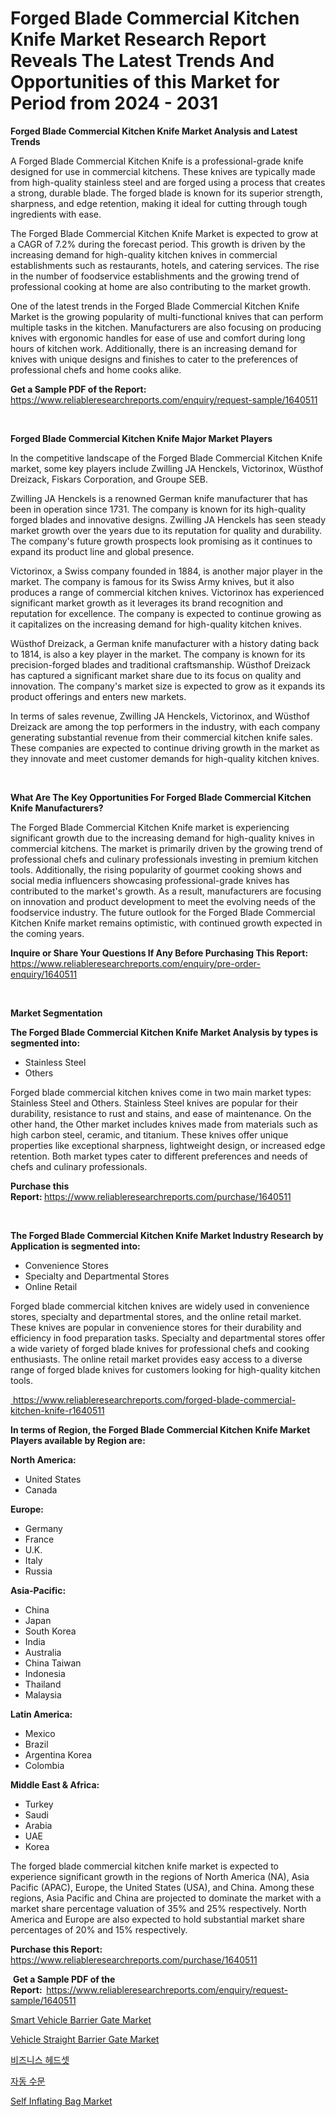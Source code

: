 <p><h1>Forged Blade Commercial Kitchen Knife Market Research Report Reveals The Latest Trends And Opportunities of this Market for Period from 2024 - 2031</h1></p><p><strong>Forged Blade Commercial Kitchen Knife Market Analysis and Latest Trends</strong></p>
<p><p>A Forged Blade Commercial Kitchen Knife is a professional-grade knife designed for use in commercial kitchens. These knives are typically made from high-quality stainless steel and are forged using a process that creates a strong, durable blade. The forged blade is known for its superior strength, sharpness, and edge retention, making it ideal for cutting through tough ingredients with ease.</p><p>The Forged Blade Commercial Kitchen Knife Market is expected to grow at a CAGR of 7.2% during the forecast period. This growth is driven by the increasing demand for high-quality kitchen knives in commercial establishments such as restaurants, hotels, and catering services. The rise in the number of foodservice establishments and the growing trend of professional cooking at home are also contributing to the market growth.</p><p>One of the latest trends in the Forged Blade Commercial Kitchen Knife Market is the growing popularity of multi-functional knives that can perform multiple tasks in the kitchen. Manufacturers are also focusing on producing knives with ergonomic handles for ease of use and comfort during long hours of kitchen work. Additionally, there is an increasing demand for knives with unique designs and finishes to cater to the preferences of professional chefs and home cooks alike.</p></p>
<p><strong>Get a Sample PDF of the Report:&nbsp;</strong> <a href="https://www.reliableresearchreports.com/enquiry/request-sample/1640511">https://www.reliableresearchreports.com/enquiry/request-sample/1640511</a></p>
<p>&nbsp;</p>
<p><strong>Forged Blade Commercial Kitchen Knife Major Market Players</strong></p>
<p><p>In the competitive landscape of the Forged Blade Commercial Kitchen Knife market, some key players include Zwilling JA Henckels, Victorinox, Wüsthof Dreizack, Fiskars Corporation, and Groupe SEB. </p><p>Zwilling JA Henckels is a renowned German knife manufacturer that has been in operation since 1731. The company is known for its high-quality forged blades and innovative designs. Zwilling JA Henckels has seen steady market growth over the years due to its reputation for quality and durability. The company's future growth prospects look promising as it continues to expand its product line and global presence.</p><p>Victorinox, a Swiss company founded in 1884, is another major player in the market. The company is famous for its Swiss Army knives, but it also produces a range of commercial kitchen knives. Victorinox has experienced significant market growth as it leverages its brand recognition and reputation for excellence. The company is expected to continue growing as it capitalizes on the increasing demand for high-quality kitchen knives.</p><p>Wüsthof Dreizack, a German knife manufacturer with a history dating back to 1814, is also a key player in the market. The company is known for its precision-forged blades and traditional craftsmanship. Wüsthof Dreizack has captured a significant market share due to its focus on quality and innovation. The company's market size is expected to grow as it expands its product offerings and enters new markets.</p><p>In terms of sales revenue, Zwilling JA Henckels, Victorinox, and Wüsthof Dreizack are among the top performers in the industry, with each company generating substantial revenue from their commercial kitchen knife sales. These companies are expected to continue driving growth in the market as they innovate and meet customer demands for high-quality kitchen knives.</p></p>
<p>&nbsp;</p>
<p><strong>What Are The Key Opportunities For Forged Blade Commercial Kitchen Knife Manufacturers?</strong></p>
<p><p>The Forged Blade Commercial Kitchen Knife market is experiencing significant growth due to the increasing demand for high-quality knives in commercial kitchens. The market is primarily driven by the growing trend of professional chefs and culinary professionals investing in premium kitchen tools. Additionally, the rising popularity of gourmet cooking shows and social media influencers showcasing professional-grade knives has contributed to the market's growth. As a result, manufacturers are focusing on innovation and product development to meet the evolving needs of the foodservice industry. The future outlook for the Forged Blade Commercial Kitchen Knife market remains optimistic, with continued growth expected in the coming years.</p></p>
<p><strong>Inquire or Share Your Questions If Any Before Purchasing This Report:</strong> <a href="https://www.reliableresearchreports.com/enquiry/pre-order-enquiry/1640511">https://www.reliableresearchreports.com/enquiry/pre-order-enquiry/1640511</a></p>
<p>&nbsp;</p>
<p><strong>Market Segmentation</strong></p>
<p><strong>The Forged Blade Commercial Kitchen Knife Market Analysis by types is segmented into:</strong></p>
<p><ul><li>Stainless Steel</li><li>Others</li></ul></p>
<p><p>Forged blade commercial kitchen knives come in two main market types: Stainless Steel and Others. Stainless Steel knives are popular for their durability, resistance to rust and stains, and ease of maintenance. On the other hand, the Other market includes knives made from materials such as high carbon steel, ceramic, and titanium. These knives offer unique properties like exceptional sharpness, lightweight design, or increased edge retention. Both market types cater to different preferences and needs of chefs and culinary professionals.</p></p>
<p><strong>Purchase this Report:&nbsp;</strong><a href="https://www.reliableresearchreports.com/purchase/1640511">https://www.reliableresearchreports.com/purchase/1640511</a></p>
<p>&nbsp;</p>
<p><strong>The Forged Blade Commercial Kitchen Knife Market Industry Research by Application is segmented into:</strong></p>
<p><ul><li>Convenience Stores</li><li>Specialty and Departmental Stores</li><li>Online Retail</li></ul></p>
<p><p>Forged blade commercial kitchen knives are widely used in convenience stores, specialty and departmental stores, and the online retail market. These knives are popular in convenience stores for their durability and efficiency in food preparation tasks. Specialty and departmental stores offer a wide variety of forged blade knives for professional chefs and cooking enthusiasts. The online retail market provides easy access to a diverse range of forged blade knives for customers looking for high-quality kitchen tools.</p></p>
<p><a href="https://www.reliableresearchreports.com/forged-blade-commercial-kitchen-knife-r1640511">&nbsp;https://www.reliableresearchreports.com/forged-blade-commercial-kitchen-knife-r1640511</a></p>
<p><strong>In terms of Region, the Forged Blade Commercial Kitchen Knife Market Players available by Region are:</strong></p>
<p>
    <p> <strong> North America: </strong>
        <ul>
            <li>United States</li>
            <li>Canada</li>
        </ul>
        </p> 
    <p> <strong> Europe: </strong>
        <ul>
            <li>Germany</li>
            <li>France</li>
            <li>U.K.</li>
            <li>Italy</li>
            <li>Russia</li>
        </ul>
        </p> 
    <p> <strong> Asia-Pacific: </strong>
        <ul>
            <li>China</li>
            <li>Japan</li>
            <li>South Korea</li>
            <li>India</li>
            <li>Australia</li>
            <li>China Taiwan</li>
            <li>Indonesia</li>
            <li>Thailand</li>
            <li>Malaysia</li>
        </ul>
        </p> 
    <p> <strong> Latin America: </strong>
        <ul>
            <li>Mexico</li>
            <li>Brazil</li>
            <li>Argentina Korea</li>
            <li>Colombia</li>
        </ul>
        </p> 
    <p> <strong> Middle East & Africa: </strong>
        <ul>
            <li>Turkey</li>
            <li>Saudi</li>
            <li>Arabia</li>
            <li>UAE</li>
            <li>Korea</li>
        </ul>
    </p>
    </p>
<p><p>The forged blade commercial kitchen knife market is expected to experience significant growth in the regions of North America (NA), Asia Pacific (APAC), Europe, the United States (USA), and China. Among these regions, Asia Pacific and China are projected to dominate the market with a market share percentage valuation of 35% and 25% respectively. North America and Europe are also expected to hold substantial market share percentages of 20% and 15% respectively.</p></p>
<p><strong>Purchase this Report: </strong><a href="https://www.reliableresearchreports.com/purchase/1640511">https://www.reliableresearchreports.com/purchase/1640511</a></p>
<p>&nbsp;<strong>Get a Sample PDF of the Report:&nbsp;&nbsp;</strong><a href="https://www.reliableresearchreports.com/enquiry/request-sample/1640511">https://www.reliableresearchreports.com/enquiry/request-sample/1640511</a></p>
<p><strong></strong></p>
<p><p><a href="https://github.com/pizolina/Market-Research-Report-List-4/blob/main/smart-vehicle-barrier-gate-market.md">Smart Vehicle Barrier Gate Market</a></p><p><a href="https://github.com/tamvrosiya/Market-Research-Report-List-4/blob/main/vehicle-straight-barrier-gate-market.md">Vehicle Straight Barrier Gate Market</a></p><p><a href="https://github.com/hzumrdvas204296/Market-Research-Report-List-1/blob/main/427278336276.md">비즈니스 헤드셋</a></p><p><a href="https://github.com/solomonbode85/Market-Research-Report-List-1/blob/main/896046336275.md">자동 수문</a></p><p><a href="https://medium.com/@jacesipes09/self-inflating-bag-market-report-reveals-the-latest-trends-and-growth-opportunities-of-this-market-4e24a301ada1">Self Inflating Bag Market</a></p></p>